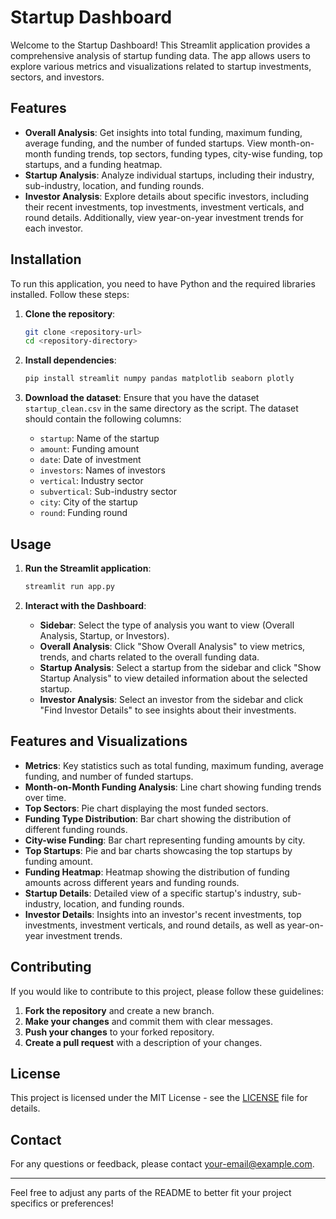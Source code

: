 

# Startup Dashboard

Welcome to the Startup Dashboard! This Streamlit application provides a comprehensive analysis of startup funding data. The app allows users to explore various metrics and visualizations related to startup investments, sectors, and investors.

## Features

- **Overall Analysis**: Get insights into total funding, maximum funding, average funding, and the number of funded startups. View month-on-month funding trends, top sectors, funding types, city-wise funding, top startups, and a funding heatmap.
- **Startup Analysis**: Analyze individual startups, including their industry, sub-industry, location, and funding rounds.
- **Investor Analysis**: Explore details about specific investors, including their recent investments, top investments, investment verticals, and round details. Additionally, view year-on-year investment trends for each investor.

## Installation

To run this application, you need to have Python and the required libraries installed. Follow these steps:

1. **Clone the repository**:
    ```bash
    git clone <repository-url>
    cd <repository-directory>
    ```

2. **Install dependencies**:
    ```bash
    pip install streamlit numpy pandas matplotlib seaborn plotly
    ```

3. **Download the dataset**:
    Ensure that you have the dataset `startup_clean.csv` in the same directory as the script. The dataset should contain the following columns:
    - `startup`: Name of the startup
    - `amount`: Funding amount
    - `date`: Date of investment
    - `investors`: Names of investors
    - `vertical`: Industry sector
    - `subvertical`: Sub-industry sector
    - `city`: City of the startup
    - `round`: Funding round

## Usage

1. **Run the Streamlit application**:
    ```bash
    streamlit run app.py
    ```

2. **Interact with the Dashboard**:
    - **Sidebar**: Select the type of analysis you want to view (Overall Analysis, Startup, or Investors).
    - **Overall Analysis**: Click "Show Overall Analysis" to view metrics, trends, and charts related to the overall funding data.
    - **Startup Analysis**: Select a startup from the sidebar and click "Show Startup Analysis" to view detailed information about the selected startup.
    - **Investor Analysis**: Select an investor from the sidebar and click "Find Investor Details" to see insights about their investments.

## Features and Visualizations

- **Metrics**: Key statistics such as total funding, maximum funding, average funding, and number of funded startups.
- **Month-on-Month Funding Analysis**: Line chart showing funding trends over time.
- **Top Sectors**: Pie chart displaying the most funded sectors.
- **Funding Type Distribution**: Bar chart showing the distribution of different funding rounds.
- **City-wise Funding**: Bar chart representing funding amounts by city.
- **Top Startups**: Pie and bar charts showcasing the top startups by funding amount.
- **Funding Heatmap**: Heatmap showing the distribution of funding amounts across different years and funding rounds.
- **Startup Details**: Detailed view of a specific startup's industry, sub-industry, location, and funding rounds.
- **Investor Details**: Insights into an investor's recent investments, top investments, investment verticals, and round details, as well as year-on-year investment trends.

## Contributing

If you would like to contribute to this project, please follow these guidelines:

1. **Fork the repository** and create a new branch.
2. **Make your changes** and commit them with clear messages.
3. **Push your changes** to your forked repository.
4. **Create a pull request** with a description of your changes.

## License

This project is licensed under the MIT License - see the [LICENSE](LICENSE) file for details.

## Contact

For any questions or feedback, please contact [your-email@example.com](mailto:your-email@example.com).

---

Feel free to adjust any parts of the README to better fit your project specifics or preferences!
